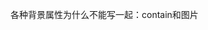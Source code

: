 <!--
 * @Date: 2022-12-04 20:10:50
 * @LastEditTime: 2022-12-13 00:00:41
 * @Description: 
-->

各种背景属性为什么不能写一起：contain和图片


